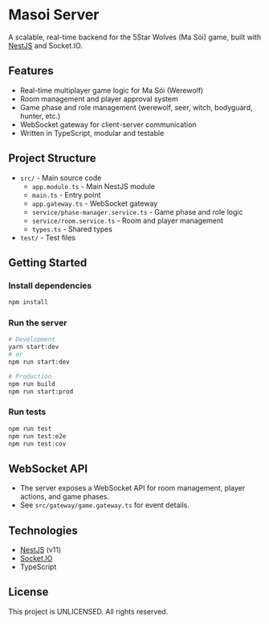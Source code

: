 # Masoi Server

A scalable, real-time backend for the 5Star Wolves (Ma Sói) game, built with [NestJS](https://nestjs.com/) and Socket.IO.

## Features

- Real-time multiplayer game logic for Ma Sói (Werewolf)
- Room management and player approval system
- Game phase and role management (werewolf, seer, witch, bodyguard, hunter, etc.)
- WebSocket gateway for client-server communication
- Written in TypeScript, modular and testable

## Project Structure

- `src/` - Main source code
  - `app.module.ts` - Main NestJS module
  - `main.ts` - Entry point
  - `app.gateway.ts` - WebSocket gateway
  - `service/phase-manager.service.ts` - Game phase and role logic
  - `service/room.service.ts` - Room and player management
  - `types.ts` - Shared types
- `test/` - Test files

## Getting Started

### Install dependencies

```bash
npm install
```

### Run the server

```bash
# Development
yarn start:dev
# or
npm run start:dev

# Production
npm run build
npm run start:prod
```

### Run tests

```bash
npm run test
npm run test:e2e
npm run test:cov
```

## WebSocket API

- The server exposes a WebSocket API for room management, player actions, and game phases.
- See `src/gateway/game.gateway.ts` for event details.

## Technologies

- [NestJS](https://nestjs.com/) (v11)
- [Socket.IO](https://socket.io/)
- TypeScript

## License

This project is UNLICENSED. All rights reserved.
